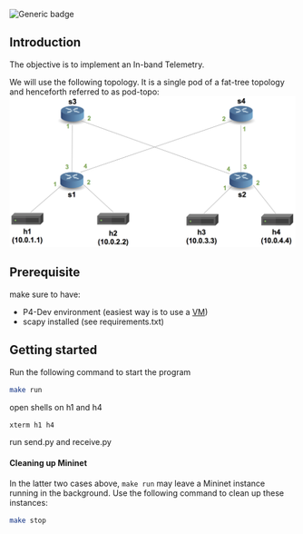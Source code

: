 ![Generic badge](https://img.shields.io/badge/PythonVersions-3.8-green.svg)

## Introduction

The objective is to implement an In-band Telemetry.

We will use the following topology. It is a single
pod of a fat-tree topology and henceforth referred to as pod-topo:
![pod-topo](./inband_telemetry/pod-topo/pod-topo.png)

## Prerequisite
make sure to have:
* P4-Dev environment (easiest way is to use a [VM](https://drive.google.com/file/d/13SwWBEnApknu84fG9otwbL5NC78tut-d/view))
* scapy installed (see requirements.txt)

## Getting started
Run the following command to start the program
```bash
make run
```
open shells on h1 and h4
```bash
xterm h1 h4
```

run send.py and receive.py

#### Cleaning up Mininet

In the latter two cases above, `make run` may leave a Mininet instance
running in the background. Use the following command to clean up
these instances:

```bash
make stop
```
